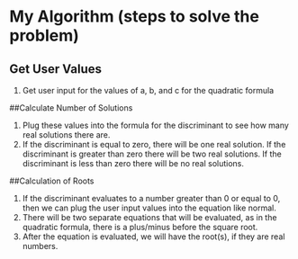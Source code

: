 # My Algorithm (steps to solve the problem)
## Get User Values
1. Get user input for the values of a, b, and c for the quadratic formula
 
##Calculate Number of Solutions
1.  Plug these values into the formula for the discriminant to see how many real solutions there are.
2. If the discriminant is equal to zero, there will be one real solution. If the discriminant is greater than zero there will be two real solutions. If the discriminant is less than zero there will be no real solutions.

##Calculation of Roots
1. If the discriminant evaluates to a number greater than 0 or equal to 0, then we can plug the user input values into the equation like normal.
2. There will be two separate equations that will be evaluated, as in the quadratic formula, there is a plus/minus before the square root.
3. After the equation is evaluated, we will have the root(s), if they are real numbers.